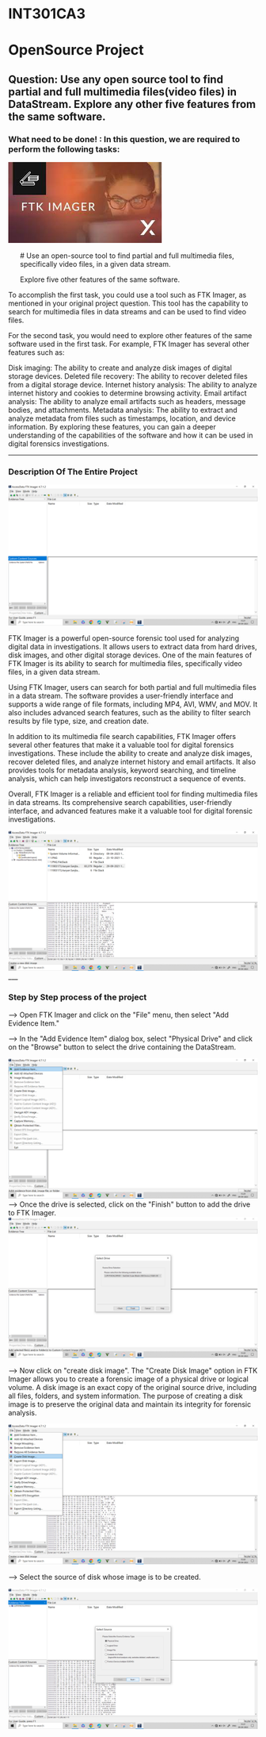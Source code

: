 # INT301CA3
<h1>OpenSource Project</h1>
<h2><b>Question:</b> Use any open source tool to find partial and full multimedia files(video files) in DataStream.
Explore any other five features from the same software.
</h2>
<h3>What need to be done! : In this question, we are required to perform the following tasks:</h3>
<img src="assets/ftk.jpeg" alt="FTK Imager" >

<p>
<ul>
<l># Use an open-source tool to find partial and full multimedia files, specifically video files, in a given data stream.</l>

<l>Explore five other features of the same software.</l>
</ul>
To accomplish the first task, you could use a tool such as FTK Imager, as mentioned in your original project question. This tool has the capability to search for multimedia files in data streams and can be used to find video files.

For the second task, you would need to explore other features of the same software used in the first task. For example, FTK Imager has several other features such as:

Disk imaging: The ability to create and analyze disk images of digital storage devices.
Deleted file recovery: The ability to recover deleted files from a digital storage device.
Internet history analysis: The ability to analyze internet history and cookies to determine browsing activity.
Email artifact analysis: The ability to analyze email artifacts such as headers, message bodies, and attachments.
Metadata analysis: The ability to extract and analyze metadata from files such as timestamps, location, and device information.
By exploring these features, you can gain a deeper understanding of the capabilities of the software and how it can be used in digital forensics investigations.</p>

___

<h3>Description Of The Entire Project</h3>
<img src="assets/Screenshot (2).png" alt="FTK Imager" >

<p>FTK Imager is a powerful open-source forensic tool used for analyzing digital data in investigations. It allows users to extract data from hard drives, disk images, and other digital storage devices. One of the main features of FTK Imager is its ability to search for multimedia files, specifically video files, in a given data stream.

Using FTK Imager, users can search for both partial and full multimedia files in a data stream. The software provides a user-friendly interface and supports a wide range of file formats, including MP4, AVI, WMV, and MOV. It also includes advanced search features, such as the ability to filter search results by file type, size, and creation date.

In addition to its multimedia file search capabilities, FTK Imager offers several other features that make it a valuable tool for digital forensics investigations. These include the ability to create and analyze disk images, recover deleted files, and analyze internet history and email artifacts. It also provides tools for metadata analysis, keyword searching, and timeline analysis, which can help investigators reconstruct a sequence of events.

Overall, FTK Imager is a reliable and efficient tool for finding multimedia files in data streams. Its comprehensive search capabilities, user-friendly interface, and advanced features make it a valuable tool for digital forensic investigations.
</p>
<img src="assets/Screenshot (25).png" alt="FTK Imager" >
___
<h3> Step by Step process of the project </h3>
<p> --> Open FTK Imager and click on the "File" menu, then select "Add Evidence Item."

--> In the "Add Evidence Item" dialog box, select "Physical Drive" and click on the "Browse" button to select the drive containing the DataStream.
</p>
<img src="assets/Screenshot (5).png" alt="FTK Imager" >
--> Once the drive is selected, click on the "Finish" button to add the drive to FTK Imager.
<img src="assets/Screenshot (7).png" alt="FTK Imager" >
<p>
--> Now click on "create disk image". The "Create Disk Image" option in FTK Imager allows you to create a forensic image of a physical drive or logical volume. A disk image is an exact copy of the original source drive, including all files, folders, and system information. The purpose of creating a disk image is to preserve the original data and maintain its integrity for forensic analysis.
</p>
<img src="assets/Screenshot (9).png" alt="FTK Imager" >
<p>
--> Select the source of disk whose image is to be created.
</p>
<img src="assets/Screenshot (10).png" alt="FTK Imager" >